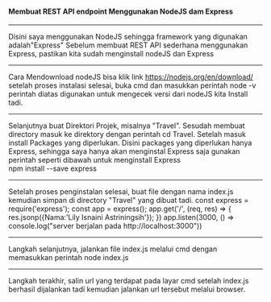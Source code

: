 #### Membuat REST API endpoint Menggunakan NodeJS dam Express
---
Disini saya menggunakan NodeJS sehingga framework yang digunakan adalah"Express"
Sebelum membuat REST API sederhana menggunakan Express, pastikan kita sudah menginstall nodeJS dan Express

---
Cara Mendownload nodeJS bisa klik link https://nodejs.org/en/download/
setelah proses instalasi selesai, buka cmd dan masukkan perintah 
	node -v
perintah diatas digunakan untuk mengecek versi dari nodeJS kita Install tadi. 

---
Selanjutnya buat Direktori Projek, misalnya "Travel". Sesudah membuat directory masuk ke direktory dengan perintah cd Travel.
Setelah masuk install Packages yang diperlukan. Disini packages yang diperlukan hanya Express, sehingga saya hanya akan menginstal 
Express saja gunakan perintah seperti dibawah untuk menginstall Express  
	npm install --save express

---
Setelah proses penginstalan selesai, buat file dengan nama index.js kemudian simpan di directory "Travel" yang dibuat tadi. 
	const express = require('express');
	const app = express(); 
	app.get('/', (req, res) => { 
	res.jsonp({Nama:'Lily Isnaini Astriningsih'});
	}) 
	app.listen(3000, () => console.log("server berjalan pada http://localhost:3000"))

---
Langkah selanjutnya, jalankan file index.js melalui cmd dengan memasukkan perintah 
	node index.js

---
Langkah terakhir, salin url yang terdapat pada layar cmd setelah index.js berhasil dijalankan tadi kemudian jalankan url 
tersebut melalui browser.

	

